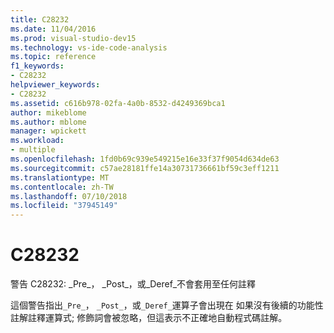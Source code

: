 ```yaml
---
title: C28232
ms.date: 11/04/2016
ms.prod: visual-studio-dev15
ms.technology: vs-ide-code-analysis
ms.topic: reference
f1_keywords:
- C28232
helpviewer_keywords:
- C28232
ms.assetid: c616b978-02fa-4a0b-8532-d4249369bca1
author: mikeblome
ms.author: mblome
manager: wpickett
ms.workload:
- multiple
ms.openlocfilehash: 1fd0b69c939e549215e16e33f37f9054d634de63
ms.sourcegitcommit: c57ae28181ffe14a30731736661bf59c3eff1211
ms.translationtype: MT
ms.contentlocale: zh-TW
ms.lasthandoff: 07/10/2018
ms.locfileid: "37945149"
---
```

# <a name="c28232"></a>C28232
警告 C28232: \_Pre\_， \_Post\_，或\_Deref\_不會套用至任何註釋

 這個警告指出`_Pre_`， `_Post_`，或`_Deref_`運算子會出現在 如果沒有後續的功能性註解註釋運算式; 修飾詞會被忽略，但這表示不正確地自動程式碼註解。